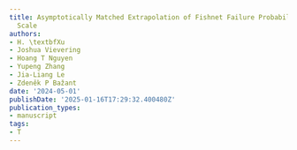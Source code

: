 ```yaml
---
title: Asymptotically Matched Extrapolation of Fishnet Failure Probability to Continuum
  Scale
authors:
- H. \textbfXu
- Joshua Vievering
- Hoang T Nguyen
- Yupeng Zhang
- Jia-Liang Le
- Zdeněk P Bažant
date: '2024-05-01'
publishDate: '2025-01-16T17:29:32.400480Z'
publication_types:
- manuscript
tags:
- T
---
```

